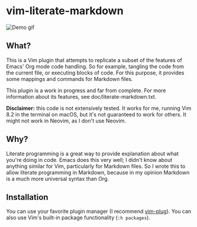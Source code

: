 # vim-literate-markdown

![Demo gif](demo.gif)

## What?

This is a Vim plugin that attempts to replicate a subset of the features of Emacs' Org mode code handling.
So for example, tangling the code from the current file, or executing blocks of code.
For this purpose, it provides some mappings and commands for Markdown files.

This plugin is a work in progress and far from complete.
For more information about its features, see doc/literate-markdown.txt.

**Disclaimer:** this code is not extensively tested. It works for me, running Vim 8.2 in the terminal on macOS, but it's not guaranteed to work for others. It might not work in Neovim, as I don't use Neovim.

## Why?

Literate programming is a great way to provide explanation about what you're doing in code.
Emacs does this very well; I didn't know about anything similar for Vim, particularly for Markdown files.
So I wrote this to allow literate programming in Markdown, because in my opinion Markdown is a much more universal syntax than Org.

## Installation

You can use your favorite plugin manager (I recommend [vim-plug](https://github.com/junegunn/vim-plug)).
You can also use Vim's built-in package functionality (`:h packages`).
